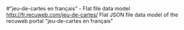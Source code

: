 #"jeu-de-cartes en français" - Flat file data model
http://fr.recuweb.com/jeu-de-cartes/
Flat JSON file data model of the recuweb portal "jeu-de-cartes en français"
